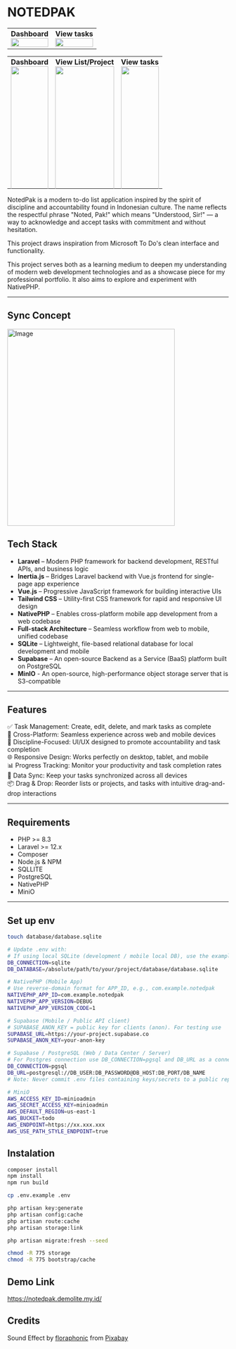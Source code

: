 # NOTEDPAK

<table>
  <tr>
    <td>
      <strong>Dashboard</strong><br>
      <img src="https://github.com/user-attachments/assets/eb73e52f-5741-410f-975b-845009f1a6b7" width="100%">
    </td>
    <td>
      <strong>View tasks</strong><br>
      <img src="https://github.com/user-attachments/assets/4f87c200-977e-45ab-ac56-06dba7443314" width="100%">
    </td>
  </tr>
</table>

<table>
  <tr>
    <td style="vertical-align:top;height:300px;">
      <strong>Dashboard</strong><br>
      <img src="https://github.com/user-attachments/assets/96c465f3-30f1-4d5c-92d0-b72adf6e68f5" width="100%">
    </td>
    <td style="vertical-align:top;height:300px;">
      <strong>View List/Project</strong><br>
      <img src="https://github.com/user-attachments/assets/a72af851-c671-4573-947c-c3f31442bac2" width="100%">
    </td>
    <td style="vertical-align:top;height:300px;">
      <strong>View tasks</strong><br>
      <img src="https://github.com/user-attachments/assets/87e24cb9-fce7-4ac2-bd9e-adc5f48a48f1" width="100%">
    </td>
  </tr>
</table>

NotedPak is a modern to-do list application inspired by the spirit of discipline and accountability found in Indonesian culture. The name reflects the respectful phrase "Noted, Pak!" which means "Understood, Sir!" — a way to acknowledge and accept tasks with commitment and without hesitation.

This project draws inspiration from Microsoft To Do's clean interface and functionality.

This project serves both as a learning medium to deepen my understanding of modern web development technologies and as a showcase piece for my professional portfolio. It also aims to explore and experiment with NativePHP.

---

## Sync Concept

<img width="381" height="447" alt="Image" src="https://github.com/user-attachments/assets/a4069ae4-8930-45d3-8c10-46f0e64da7c6" />

## Tech Stack

- **Laravel** – Modern PHP framework for backend development, RESTful APIs, and business logic
- **Inertia.js** – Bridges Laravel backend with Vue.js frontend for single-page app experience
- **Vue.js** – Progressive JavaScript framework for building interactive UIs
- **Tailwind CSS** – Utility-first CSS framework for rapid and responsive UI design
- **NativePHP** – Enables cross-platform mobile app development from a web codebase
- **Full-stack Architecture** – Seamless workflow from web to mobile, unified codebase
- **SQLite** – Lightweight, file-based relational database for local development and mobile
- **Supabase** – An open-source Backend as a Service (BaaS) platform built on PostgreSQL
- **MinIO** - An open-source, high-performance object storage server that is S3-compatible

---

## Features

✅ Task Management: Create, edit, delete, and mark tasks as complete  
📱 Cross-Platform: Seamless experience across web and mobile devices  
🎯 Discipline-Focused: UI/UX designed to promote accountability and task completion  
🌐 Responsive Design: Works perfectly on desktop, tablet, and mobile  
📊 Progress Tracking: Monitor your productivity and task completion rates  
🔄 Data Sync: Keep your tasks synchronized across all devices  
📦 Drag & Drop: Reorder lists or projects, and tasks with intuitive drag-and-drop interactions

---

## Requirements

- PHP >= 8.3
- Laravel >= 12.x
- Composer
- Node.js & NPM
- SQLLITE
- PostgreSQL
- NativePHP
- MiniO

---

## Set up env

```bash
touch database/database.sqlite

# Update .env with:
# If using local SQLite (development / mobile local DB), use the example below:
DB_CONNECTION=sqlite
DB_DATABASE=/absolute/path/to/your/project/database/database.sqlite

# NativePHP (Mobile App)
# Use reverse-domain format for APP_ID, e.g., com.example.notedpak
NATIVEPHP_APP_ID=com.example.notedpak
NATIVEPHP_APP_VERSION=DEBUG
NATIVEPHP_APP_VERSION_CODE=1

# Supabase (Mobile / Public API client)
# SUPABASE_ANON_KEY = public key for clients (anon). For testing use
SUPABASE_URL=https://your-project.supabase.co
SUPABASE_ANON_KEY=your-anon-key

# Supabase / PostgreSQL (Web / Data Center / Server)
# For Postgres connection use DB_CONNECTION=pgsql and DB_URL as a connection string:
DB_CONNECTION=pgsql
DB_URL=postgresql://DB_USER:DB_PASSWORD@DB_HOST:DB_PORT/DB_NAME
# Note: Never commit .env files containing keys/secrets to a public repository.

# MiniO
AWS_ACCESS_KEY_ID=minioadmin
AWS_SECRET_ACCESS_KEY=minioadmin
AWS_DEFAULT_REGION=us-east-1
AWS_BUCKET=todo
AWS_ENDPOINT=https://xx.xxx.xxx
AWS_USE_PATH_STYLE_ENDPOINT=true

```

## Instalation

```bash
composer install
npm install
npm run build

cp .env.example .env

php artisan key:generate
php artisan config:cache
php artisan route:cache
php artisan storage:link

php artisan migrate:fresh --seed

chmod -R 775 storage
chmod -R 775 bootstrap/cache
```

## Demo Link

https://notedpak.demolite.my.id/

## Credits

Sound Effect by <a href="https://pixabay.com/users/floraphonic-38928062/?utm_source=link-attribution&utm_medium=referral&utm_campaign=music&utm_content=211683">floraphonic</a> from <a href="https://pixabay.com//?utm_source=link-attribution&utm_medium=referral&utm_campaign=music&utm_content=211683">Pixabay</a>
